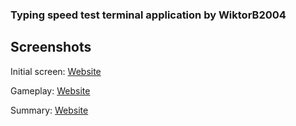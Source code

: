 ### Typing speed test terminal application by WiktorB2004

## Screenshots

Initial screen:
[Website](docs/initial.jpg)

Gameplay:
[Website](docs/game.jpg)

Summary:
[Website](docs/summary.jpg)




